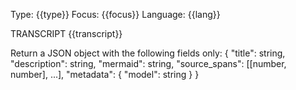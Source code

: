 Type: {{type}}
Focus: {{focus}}
Language: {{lang}}

TRANSCRIPT
{{transcript}}

Return a JSON object with the following fields only:
{
  "title": string,
  "description": string,
  "mermaid": string,
  "source_spans": [[number, number], ...],
  "metadata": { "model": string }
}
